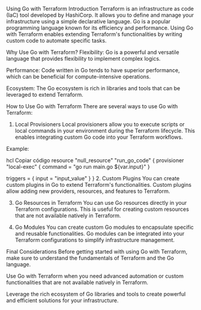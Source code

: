 Using Go with Terraform
Introduction
Terraform is an infrastructure as code (IaC) tool developed by HashiCorp. It allows you to define and manage your infrastructure using a simple declarative language. Go is a popular programming language known for its efficiency and performance. Using Go with Terraform enables extending Terraform's functionalities by writing custom code to automate specific tasks.

Why Use Go with Terraform?
Flexibility: Go is a powerful and versatile language that provides flexibility to implement complex logics.

Performance: Code written in Go tends to have superior performance, which can be beneficial for compute-intensive operations.

Ecosystem: The Go ecosystem is rich in libraries and tools that can be leveraged to extend Terraform.

How to Use Go with Terraform
There are several ways to use Go with Terraform:

1. Local Provisioners
Local provisioners allow you to execute scripts or local commands in your environment during the Terraform lifecycle. This enables integrating custom Go code into your Terraform workflows.

Example:

hcl
Copiar código
resource "null_resource" "run_go_code" {
  provisioner "local-exec" {
    command = "go run main.go ${var.input}"
  }

  triggers = {
    input = "input_value"
  }
}
2. Custom Plugins
You can create custom plugins in Go to extend Terraform's functionalities. Custom plugins allow adding new providers, resources, and features to Terraform.

3. Go Resources in Terraform
You can use Go resources directly in your Terraform configurations. This is useful for creating custom resources that are not available natively in Terraform.

4. Go Modules
You can create custom Go modules to encapsulate specific and reusable functionalities. Go modules can be integrated into your Terraform configurations to simplify infrastructure management.

Final Considerations
Before getting started with using Go with Terraform, make sure to understand the fundamentals of Terraform and the Go language.

Use Go with Terraform when you need advanced automation or custom functionalities that are not available natively in Terraform.

Leverage the rich ecosystem of Go libraries and tools to create powerful and efficient solutions for your infrastructure.
